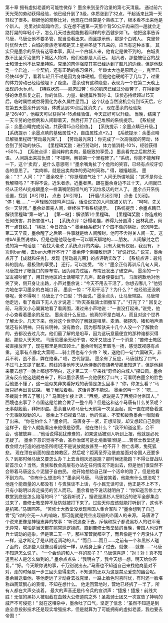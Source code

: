 第十章 拥有虚拟老婆的可能性微存？
墨余来到圣乔治堡的第七天清晨。
通过前六天光荣的劳动获得经验，他已经升到了3级，体质涨到了32点，干起活来比第一天轻松了很多。根据他的观察比对，他现在已经算是个熟练工了，根本看不出来他是个新人。
克里对此暗暗咋舌，实在想不通第一天那个背50公斤肉来回一趟就会走路打晃的年轻小子，怎么几天过去就能搬着同样的东西健步如飞。
他把这事告诉马唐，马唐让他不要多管，就当没看出来。而且提示他，那是个白城人。
克里登时恍然大悟：白城的贵族老爷都是天上星神圣徒下凡来的，应当有这种本事。
其实只是墨余的系统有这等本事，真让一个白城人来，他肯定是做不到的。
白城贵族不比圣乔治堡的下城区人特殊，他们也都是人而已。
超凡者，那些被征召的战士和骑士也不比克里特殊。克里的肉体强度其实已经达到了超凡的边缘，但是他缺乏一个启迪，一个契机，还有正确的练习保养。
年龄太大也是原因之一，克里已经快40岁了，看着年轻只不过是因为身体硬朗。但是他也硬朗不了几年了，过重的体力劳动已经给他埋下了隐患。
墨余也有这种隐患，表现为一个在第二天晚上出现的debuff。
【特殊状态——肌肉过劳：你的肌肉已经过分疲劳了，在得到足够的休息恢复之前，你的体质、力量、敏捷属性暂时-2。该状态持续超过15天后，临时属性减益将固化为永久属性惩罚。】
这个状态当然没机会待到15天后，它在第五天墨余升到3级，体质达到30点后就消失了。
现在墨余的经验条是“26/40”，他每天可以获得14-15点经验值，今天正好可以升级。
当晚，结束了一天辛劳的他惯例和人间聊着天，然后打开了自己堆积的系统提示。
【系统提示：余墨点睛完成劳动，共获得15点经验值。】
【系统提示：余墨点睛已升级。】
【系统提示：余墨点睛的基础属性+2，自由属性点+2。】
【系统提示：余墨点睛已解锁里程碑“劳动最光荣”。】
【劳动最光荣】：你完成了一次高强度的劳动，体会到了劳动的快乐。
【里程碑奖励：进行劳动时，体力值消耗-10%，经验获得+50%。】
【系统点评：最纯粹的卖肉，最极致的享受。】
墨余看完之后默然无语。
人间跳出来拉仇恨：“不错啊，解锁第一个里程碑了。”
“系统，你能不能解释一下，这个‘卖肉’，是什么意思啊！”墨余嘴角扯了个危险的笑容，已经有点咬牙切齿的意思了。
“卖肉嘛，就是出卖肉体的劳动的简称。”
得，越描越黑。
墨余：“？”
人间：“？”
墨余咬牙：“你挺理直气壮？”
人间无所谓地回：“这不是你让我解释吗？”
不得不说，近朱者赤，近墨者黑。跟在墨余身边不过十天，人间就已经从正经AI变成跟墨余一样满嘴阴阳怪气的下流垃圾话的烂人了。
墨余点开系统设置，找到【AI引导】。
点击【AI引导】。
【开启/关闭引导】
点击【关闭】。
“停！我……”
一声轻微的蜂鸣声过后，话没说完的人间就被关机了。
“呵呵，先关你一天禁闭。”
墨余处置完人间，继续往下看系统提示。
【系统提示：余墨点睛已解锁里程碑“第一站”。】
【第一站】：解锁第1个里程碑。
【里程碑奖励：你造成的任何伤害，其伤害值+1。】
【系统点评：卧榻老猫，养得九分圆滑；出林乳虎，尚有一点锋锐。】
“横批：今日摸鱼～”
墨余给系统对了个四不像的横批，沉沉睡去。
第二天早晨，墨余醒了之后第一件事就是给人间解封。他可不舍得关人间一天。这啥bAI虽然说啥b，但是也是他现在唯一可以聊天聊地的……朋友。
人间解封之后说的第一句话是：“我找大佬改了系统点评的内容。只有大佬有权限，我没有，下次别ban我，去ban大佬行不行？”
墨余伸个懒腰敷衍道：“好说好说。”
说完，墨余点开了【成就和任务】，发现【劳动最光荣】的点评确实改了：
【系统点评：最纯粹的肌肉，最极致的享受。】
还行，可以接受。
“嘭！”墨余正待再训斥几句人间，马唐拉开了帐篷口的厚布帘。因为用力过猛，布帘还发出了破空声。
墨余的一个室友被吵醒了，用其他地区的土话嘟哝了几声，起身便要出门。
马唐抱歉地对他笑了笑，侧开身让出路，小声对墨余说：“今天不用去干活了，你想去哪儿？”他努力地在学习墨余的白城口音。
墨余一惊：“不用干活了？为什么？”
他经验还没刷够呢，舍不得啊！
马唐比了个口型：“外面说。”
墨余点头，让马唐带路。
马唐带他走远，看了看四下无人方才说道：“昨天圣裁骑士团撤军了。”
“打完了？”
回复之前，马唐又小心翼翼地看了看周围，凑过来小声地说：“一直没打起来。”说完，他小心查看着墨余的反应。
墨余没什么反应。他真的不是白城人，而且对这个世界了解太少。几天下来，他对这个世界的了解就是咀草、麦酒、猪猡肉、猪和哨声酒馆还有长明神。只有长明神，没有教会，因为那帮驮夫十几个人没一个了解教会的，去都没去过几次。他们最了解的是咀草，因为这玩意最便宜的那种谁都买得起，那些人天天吃。
马唐见墨余无动于衷，咬牙又放出了一个消息：“苦修士教区被直接放弃了，现在那里是帝国领土。”
墨余听到这里眉毛一扬，感觉既视感有点重。
这事有点像北大营啊……骑士团也有个少帅？
唉，送他们一句“六国破灭，非兵不利，战不善，弊在赂秦。”
啧，古代智慧。
墨余有了反应，马唐就松了口气，不过马上又提了起来。前线的事他昨天从他侍奉的贵族老爷那里知道了，但是他翻来覆去想了一晚上都想不明白，这才第二天一早来找“奇怪的白城人”探口风。墨余没有反应他这趟就白来了，所以墨余表情一变他便松了口气；可看明白墨余的脸色后他更不懂了，这一脸似笑非笑看好戏的表情是怎么回事？
“你，你怎么看？”马唐只好再出言试探。
我？我站着看。
这话肯定不能说。
墨余沉吟一下：“嗯……圣裁骑士团去了哪儿？”
马唐连忙接上话：“西境。据说是去了西境应付帝国人。”
西境也出事了？帝国这是给教会做了一整个局？但是这和这个马唐有什么关系呢？无事献殷勤，非奸即盗。墨余自从和马唐七天前第一次见面起，就一直在防备着这个无事献殷勤的人。
墨余上下扫视着马唐，他的慌乱、不安和疲惫墨余一眼就看了出来。
“你在怕什么？”墨余问。
马唐身子一紧，正想辩驳，却又想起自己刚刚这样子，是个人就能看出来他很是恐慌。
他在怕什么？
“我不知道这里，会不会，也被放弃……”他话说得犹犹豫豫的，如果这话被别人听到上报，他就是必死无疑了。
墨余下意识觉得不会，圣乔治堡可是北境重镇!但是……苦修士教堂还是教会倾力打造的战地圣所呢!还不是说放就放甚至一枪不开？
唇亡齿寒，兔死狐悲。
现在顶在前面的是血棘教区，然后呢？距离圣乔治堡直接面对帝国人还要多久？到那时候马唐又要怎么办？上去当炮灰还是跑？那时候还能跑？不得让督战队斩首示众？当然，贵族和教会高层有办法在任何情况下跑出去，但是他们很显然不会带着马唐这么个泥腿子自由民。
他开始想给自己谋一个活命的路了，但是他看不到方向。
“你有什么想法吗？”墨余问马唐。
马唐苦笑着，他能有什么想法呢？他连个能商量的人都没有！与贵族谈不上话，与小民无话可谈，他正是不上不下，只有小聪明以奔走操劳的苦人而已。
墨余看他不说话就明白了：“你知道苦修士大教堂到底是怎么陷落的吗？”
“这我听说了。据说是黑衫人把附近的驻军全部集合过来了，苦修士教堂猝不及防就被打下来了。过些天你应该就能打听到了，这也不是机密。”马唐回答。
“苦修士大教堂没发现帝国人集合军队？”墨余想到了自己曾“见”过的空无一人的哨站，那可能就是凭空出现般的帝国人的来源。
马唐讲了个说来更像是神怪志异的故事：“听说追查下去，斥候和探子都说黑衫人的驻军毫无异常，哪怕是当天都在照常巡逻操练，直到苦修士教堂破的当晚，帝国人也没有兵士调动的迹象。但是第二天一早，那些军营就都空了，而且像是半个月没住人了一样，这才断定了是从附近调动的人。”
“而且……而且……之前有一个和黑衫人碰了面的，说那些人就像没看到他一样，从他身上穿了过去，就像……就像……”马唐不知道怎么说了。
“一个会动的和人一样的影子？”
马唐惊喜道：“对！对！真不知道黑衫人是怎么做到的。”
墨余点点头：“我明白了，我今天想一想，明天给你答复。”
“好。今天跟你说的事，千万别说出去。”马唐也不知道自己来找他商量对不对，走的时候是一步三回头患得患失，不知道的还以为这是禁忌爱恋的幽会呢。
墨余目送着他，等他走远了才动身去找克里，一路上脸色时喜时忧，有时还一脸堪称四斋蒸鹅心的表情，不知在想什么。
他走回营地时，营地已经拆了一半了，所有人都在大声交谈着。
最大的声音还是传令兵的宣讲声：“捷报！捷报！前线大胜！无信的黑衫人被阻截在血棘大公修道院之外！圣裁骑士团又一次宣告了神明的威严不可侵犯！”
就在这嘈杂中，墨余吐了口气，坚定了信念：“虽然不知道是到底全息投影技术还是现实增强技术，但是就算为了可能拥有的虚拟老婆，我也要去帝国！”